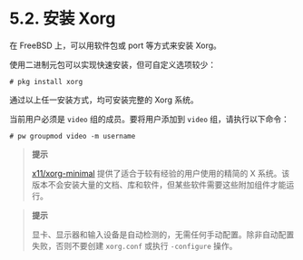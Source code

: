 # 5.2. 安装 Xorg

在 FreeBSD 上，可以用软件包或 port 等方式来安装 Xorg。

使用二进制元包可以实现快速安装，但可自定义选项较少：

```shell
# pkg install xorg
```

通过以上任一安装方式，均可安装完整的 Xorg 系统。

当前用户必须是 `video` 组的成员。要将用户添加到 `video` 组，请执行以下命令：

```shell
# pw groupmod video -m username
```

> **提示**
>
> [x11/xorg-minimal](https://cgit.freebsd.org/ports/tree/x11/xorg-minimal/) 提供了适合于较有经验的用户使用的精简的 X 系统。该版本不会安装大量的文档、库和软件，但某些软件需要这些附加组件才能运行。

> **提示**
>
> 显卡、显示器和输入设备是自动检测的，无需任何手动配置。除非自动配置失败，否则不要创建 `xorg.conf` 或执行 `-configure` 操作。
